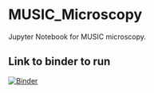 # MUSIC_Microscopy
Jupyter Notebook for MUSIC microscopy.

## Link to binder to run
[![Binder](https://mybinder.org/badge_logo.svg)](https://mybinder.org/v2/gh/ElasticDuckCode/MUSIC_Microscopy/HEAD)
